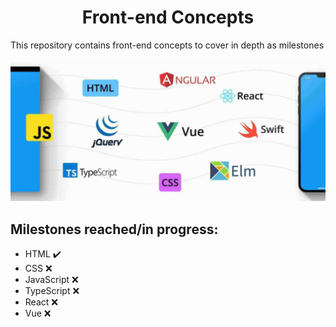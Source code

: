 <h1 align="center">Front-end Concepts</h1>

This repository contains front-end concepts to cover in depth as milestones

<img src="resources/frontend.jpeg">

## Milestones reached/in progress:

* HTML  :heavy_check_mark:
* CSS   :x:
* JavaScript :x:
* TypeScript :x:
* React :x:
* Vue :x:
